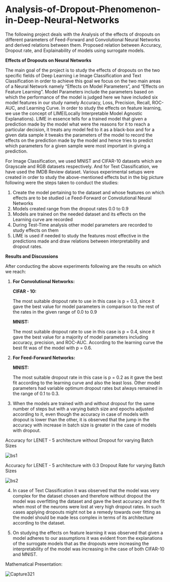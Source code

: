 # Analysis-of-Dropout-Phenomenon-in-Deep-Neural-Networks
The following project deals with the Analysis of the effects of dropouts on different parameters of Feed-Forward and Convolutional Neural Networks and derived relations between them. Proposed relation between Accuracy, Dropout rate, and Explainability of models using surrogate models.

**Effects of Dropouts on Neural Networks**

The main goal of the project is to study the effects of dropouts on the two specific fields of Deep Learning i.e Image Classification and Text Classification in order to achieve this goal we focus on the two main areas of a Neural Network namely “Effects on Model Parameters”, and “Effects on Feature Learning”. Model Parameters include the parameters based on which the performance of the model is judged here we have included six model features in our study namely Accuracy, Loss, Precision, Recall, ROC-AUC, and Learning Curve. 	In order to study the effects on feature learning, we use the concept of LIME(Locally Interpretable Model Agnostic Explanations). LIME in essence tells for a trained model that given a prediction made by the model what were the reasons for it to reach a particular decision, it treats any model fed to it as a black-box and for a given data sample it tweaks the parameters of the model to record the effects on the prediction made by the model and hence tries to predict which parameters for a given sample were most important in giving a prediction. 

For Image Classification, we used MNIST and CIFAR-10 datasets which are Grayscale and RGB datasets respectively. And for Text Classification, we have used the IMDB Review dataset. Various experimental setups were created in order to study the above-mentioned effects but in the big picture following were the steps taken to conduct the studies:

   1. Create the model pertaining to the dataset and whose features on which effects are to be studied i.e Feed-Forward or Convolutional Neural Networks
   2. Models created range from the dropout rates 0.0 to 0.9
   3. Models are trained on the needed dataset and its effects on the Learning curve are recorded
   4. During Test-Time analysis other model parameters are recorded to study effects on them
   5. LIME is used if needed to study the features most effective in the predictions made and draw relations between interpretability and dropout rates.

**Results and Discussions**
      
After conducting the above experiments following are the results on which we reach:

1. **For Convolutional Networks:**	

   **CIFAR - 10:** 

   The most suitable dropout rate to use in this case is p = 0.3, since it gave the best    value for model parameters in comparison to the rest of the rates in the given range of 0.0 to 0.9
	
   **MNIST:** 

   The most suitable dropout rate to use in this case is p = 0.4, since it gave the best value for a majority of model parameters including accuracy, precision, and ROC-AUC. According to the learning curve the best fit was of the model with p = 0.6.

2. **For Feed-Forward Networks:**

   **MNIST:** 
   
   The most suitable dropout rate in this case is p = 0.2 as it gave the best fit according to the learning curve and also the least loss. Other model parameters had variable optimum dropout rates but always remained in the range of 0.1 to 0.3.

3. When the models are trained with and without dropout for the same number of steps but with a varying batch size and epochs adjusted according to it, even though the accuracy in case of models with dropout is lower than the other, it is observed that the jump in the accuracy with increase in batch size is greater in the case of models with dropout.

Accuracy for LENET - 5 architecture without Dropout for varying Batch Sizes

![bs1](https://user-images.githubusercontent.com/48019495/116078450-3ea11400-a6b4-11eb-9c60-c82334ca4dce.png)

Accuracy for LENET - 5 architecture with 0.3 Dropout Rate for varying Batch Sizes

![bs2](https://user-images.githubusercontent.com/48019495/116078470-4660b880-a6b4-11eb-9463-ee9ad6ff3b61.png)


4. In case of Text Classification it was observed that the model was very complex for the dataset chosen and therefore without dropout the model was overfitting the dataset and gave the best accuracy and the fit when most of the neurons were lost at very high dropout rates. In such cases applying dropouts might not be a remedy towards over fitting as the model should be made less complex in terms of its architecture according to the dataset.

5. On studying the effects on feature learning it was observed that given a model adheres to our assumptions it was evident from the explanations of the surrogate models that as the dropouts were increasing the interpretability of the model was increasing in the case of both CIFAR-10 and MNIST.

  Mathematical Presentation: 
  
 ![Capture321](https://user-images.githubusercontent.com/48019495/116080118-4cf02f80-a6b6-11eb-8722-2facf53a7f67.PNG)



